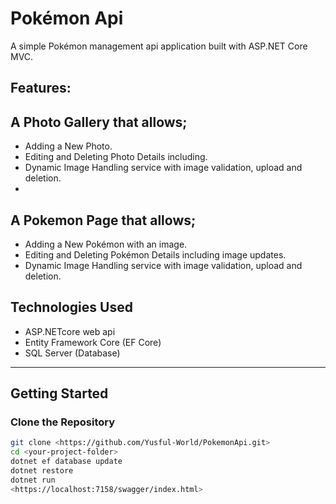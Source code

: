 ﻿# Pokémon Api

A simple Pokémon management api application built with ASP.NET Core MVC. 

## Features:
## A Photo Gallery that allows;
- Adding a New Photo.
- Editing and Deleting Photo Details including.
- Dynamic Image Handling service with image validation, upload and deletion.
- 
## A Pokemon Page that allows;
- Adding a New Pokémon with an image.  
- Editing and Deleting Pokémon Details including image updates.  
- Dynamic Image Handling service with image validation, upload and deletion.  

## Technologies Used  
- ASP.NETcore web api  
- Entity Framework Core (EF Core) 
- SQL Server (Database) 


---

## Getting Started  

### Clone the Repository  
```sh
git clone <https://github.com/Yusful-World/PokemonApi.git>
cd <your-project-folder>
dotnet ef database update
dotnet restore
dotnet run 
<https://localhost:7158/swagger/index.html>